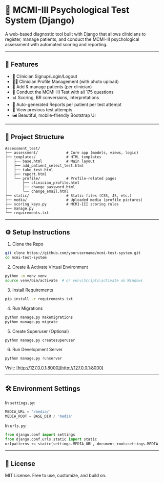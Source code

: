 # 🧠 MCMI-III Psychological Test System (Django)

A web-based diagnostic tool built with Django that allows clinicians to register, manage patients, and conduct the MCMI-III psychological assessment with automated scoring and reporting.

---

## 🚀 Features

- 🔐 Clinician Signup/Login/Logout
- 🧑‍⚕️ Clinician Profile Management (with photo upload)
- 👥 Add & manage patients (per clinician)
- 🧪 Conduct the MCMI-III Test with all 175 questions
- 📊 Scoring, BR conversions, interpretations
- 🧾 Auto-generated Reports per patient per test attempt
- 📂 View previous test attempts
- 🖼 Beautiful, mobile-friendly Bootstrap UI

---

## 📁 Project Structure

```
Assessment_test/
├── assessment/             # Core app (models, views, logic)
├── templates/              # HTML templates
│   ├── base.html           # Main layout
│   ├── add_patient_select_test.html
│   ├── take_test.html
│   ├── report.html
│   └── profile/            # Profile-related pages
│       ├── clinician_profile.html
│       ├── change_password.html
│       └── change_email.html
├── static/                 # Static files (CSS, JS, etc.)
├── media/                  # Uploaded media (profile pictures)
├── scoring_keys.py         # MCMI-III scoring rules
├── manage.py
└── requirements.txt
```

---

## ⚙️ Setup Instructions

1. Clone the Repo
```bash
git clone https://github.com/yourusername/mcmi-test-system.git
cd mcmi-test-system
```

2. Create & Activate Virtual Environment
```bash
python -m venv venv
source venv/bin/activate  # or venv\Scripts\activate on Windows
```

3. Install Requirements
```bash
pip install -r requirements.txt
```

4. Run Migrations
```bash
python manage.py makemigrations
python manage.py migrate
```

5. Create Superuser (Optional)
```bash
python manage.py createsuperuser
```

6. Run Development Server
```bash
python manage.py runserver
```

Visit: [http://127.0.0.1:8000](http://127.0.0.1:8000)

---

## 🛠 Environment Settings
In `settings.py`:
```python
MEDIA_URL = '/media/'
MEDIA_ROOT = BASE_DIR / 'media'
```

In `urls.py`:
```python
from django.conf import settings
from django.conf.urls.static import static
urlpatterns += static(settings.MEDIA_URL, document_root=settings.MEDIA_ROOT)
```

---

## 📄 License
MIT License. Free to use, customize, and build on.


